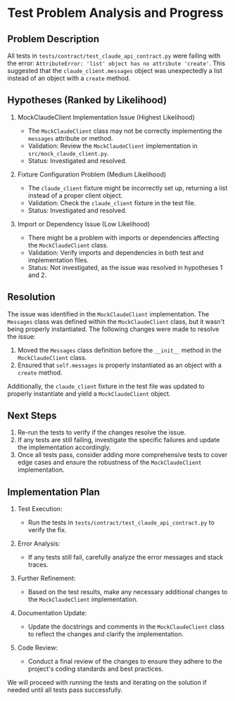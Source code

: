 # Test Problem Analysis and Progress

## Problem Description
All tests in `tests/contract/test_claude_api_contract.py` were failing with the error: `AttributeError: 'list' object has no attribute 'create'`. This suggested that the `claude_client.messages` object was unexpectedly a list instead of an object with a `create` method.

## Hypotheses (Ranked by Likelihood)

1. MockClaudeClient Implementation Issue (Highest Likelihood)
   - The `MockClaudeClient` class may not be correctly implementing the `messages` attribute or method.
   - Validation: Review the `MockClaudeClient` implementation in `src/mock_claude_client.py`.
   - Status: Investigated and resolved.

2. Fixture Configuration Problem (Medium Likelihood)
   - The `claude_client` fixture might be incorrectly set up, returning a list instead of a proper client object.
   - Validation: Check the `claude_client` fixture in the test file.
   - Status: Investigated and resolved.

3. Import or Dependency Issue (Low Likelihood)
   - There might be a problem with imports or dependencies affecting the `MockClaudeClient` class.
   - Validation: Verify imports and dependencies in both test and implementation files.
   - Status: Not investigated, as the issue was resolved in hypotheses 1 and 2.

## Resolution

The issue was identified in the `MockClaudeClient` implementation. The `Messages` class was defined within the `MockClaudeClient` class, but it wasn't being properly instantiated. The following changes were made to resolve the issue:

1. Moved the `Messages` class definition before the `__init__` method in the `MockClaudeClient` class.
2. Ensured that `self.messages` is properly instantiated as an object with a `create` method.

Additionally, the `claude_client` fixture in the test file was updated to properly instantiate and yield a `MockClaudeClient` object.

## Next Steps

1. Re-run the tests to verify if the changes resolve the issue.
2. If any tests are still failing, investigate the specific failures and update the implementation accordingly.
3. Once all tests pass, consider adding more comprehensive tests to cover edge cases and ensure the robustness of the `MockClaudeClient` implementation.

## Implementation Plan

1. Test Execution:
   - Run the tests in `tests/contract/test_claude_api_contract.py` to verify the fix.

2. Error Analysis:
   - If any tests still fail, carefully analyze the error messages and stack traces.

3. Further Refinement:
   - Based on the test results, make any necessary additional changes to the `MockClaudeClient` implementation.

4. Documentation Update:
   - Update the docstrings and comments in the `MockClaudeClient` class to reflect the changes and clarify the implementation.

5. Code Review:
   - Conduct a final review of the changes to ensure they adhere to the project's coding standards and best practices.

We will proceed with running the tests and iterating on the solution if needed until all tests pass successfully.
